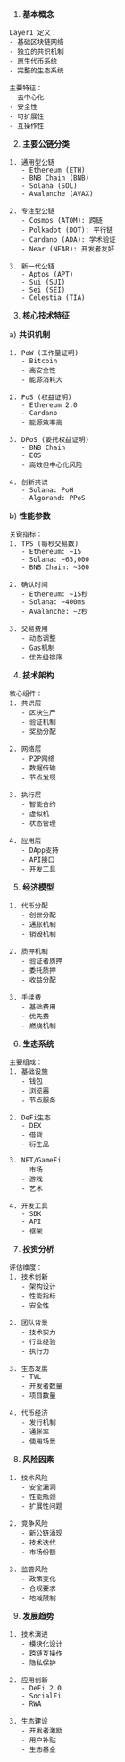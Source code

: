 
1. **基本概念**
```plaintext
Layer1 定义：
- 基础区块链网络
- 独立的共识机制
- 原生代币系统
- 完整的生态系统

主要特征：
- 去中心化
- 安全性
- 可扩展性
- 互操作性
```
2. **主要公链分类**

```plaintext
1. 通用型公链
   - Ethereum (ETH)
   - BNB Chain (BNB)
   - Solana (SOL)
   - Avalanche (AVAX)

2. 专注型公链
   - Cosmos (ATOM): 跨链
   - Polkadot (DOT): 平行链
   - Cardano (ADA): 学术验证
   - Near (NEAR): 开发者友好

3. 新一代公链
   - Aptos (APT)
   - Sui (SUI)
   - Sei (SEI)
   - Celestia (TIA)
```

3. **核心技术特征**

a) **共识机制**
```
1. PoW (工作量证明)
   - Bitcoin
   - 高安全性
   - 能源消耗大

2. PoS (权益证明)
   - Ethereum 2.0
   - Cardano
   - 能源效率高

3. DPoS (委托权益证明)
   - BNB Chain
   - EOS
   - 高效但中心化风险

4. 创新共识
   - Solana: PoH
   - Algorand: PPoS
```

b) **性能参数**
```
关键指标：
1. TPS (每秒交易数)
   - Ethereum: ~15
   - Solana: ~65,000
   - BNB Chain: ~300

2. 确认时间
   - Ethereum: ~15秒
   - Solana: ~400ms
   - Avalanche: ~2秒

3. 交易费用
   - 动态调整
   - Gas机制
   - 优先级排序
```
4. **技术架构**
```
核心组件：
1. 共识层
   - 区块生产
   - 验证机制
   - 奖励分配

2. 网络层
   - P2P网络
   - 数据传输
   - 节点发现

3. 执行层
   - 智能合约
   - 虚拟机
   - 状态管理

4. 应用层
   - DApp支持
   - API接口
   - 开发工具
```

5. **经济模型**

```plaintext
1. 代币分配
   - 创世分配
   - 通胀机制
   - 销毁机制

2. 质押机制
   - 验证者质押
   - 委托质押
   - 收益分配

3. 手续费
   - 基础费用
   - 优先费
   - 燃烧机制
```

6. **生态系统**

```plaintext
主要组成：
1. 基础设施
   - 钱包
   - 浏览器
   - 节点服务

2. DeFi生态
   - DEX
   - 借贷
   - 衍生品

3. NFT/GameFi
   - 市场
   - 游戏
   - 艺术

4. 开发工具
   - SDK
   - API
   - 框架
```

7. **投资分析**

```plaintext
评估维度：
1. 技术创新
   - 架构设计
   - 性能指标
   - 安全性

2. 团队背景
   - 技术实力
   - 行业经验
   - 执行力

3. 生态发展
   - TVL
   - 开发者数量
   - 项目数量

4. 代币经济
   - 发行机制
   - 通胀率
   - 使用场景
```

8. **风险因素**

```plaintext
1. 技术风险
   - 安全漏洞
   - 性能瓶颈
   - 扩展性问题

2. 竞争风险
   - 新公链涌现
   - 技术迭代
   - 市场份额

3. 监管风险
   - 政策变化
   - 合规要求
   - 地域限制
```

9. **发展趋势**

```plaintext
1. 技术演进
   - 模块化设计
   - 跨链互操作
   - 隐私保护

2. 应用创新
   - DeFi 2.0
   - SocialFi
   - RWA

3. 生态建设
   - 开发者激励
   - 用户补贴
   - 生态基金
```

